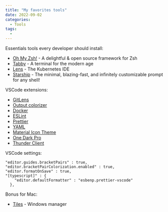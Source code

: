 ```yaml
---
title: "My favorites tools"
date: 2022-09-02
categories:
  - Tools
tags:
  - 
---
```


Essentials tools every developer should install:

- [Oh My Zsh!](https://ohmyz.sh/) - A delightful & open source framework for Zsh
- [Tabby](https://tabby.sh/) - A terminal for the modern age
- [Lens](https://k8slens.dev/) - The Kubernetes IDE
- [Starship](https://starship.rs/) - The minimal, blazing-fast, and infinitely customizable prompt for any shell!

VSCode extensions:

- [GitLens](https://marketplace.visualstudio.com/items?itemName=eamodio.gitlens)
- [Output colorizer](https://marketplace.visualstudio.com/items?itemName=IBM.output-colorizer)
- [Docker](https://marketplace.visualstudio.com/items?itemName=ms-azuretools.vscode-docker)
- [ESLint](https://marketplace.visualstudio.com/items?itemName=dbaeumer.vscode-eslint)
- [Prettier](https://marketplace.visualstudio.com/items?itemName=esbenp.prettier-vscode)
- [YAML](https://marketplace.visualstudio.com/items?itemName=redhat.vscode-yaml)
- [Material Icon Theme](https://marketplace.visualstudio.com/items?itemName=PKief.material-icon-theme)
- [One Dark Pro](https://marketplace.visualstudio.com/items?itemName=zhuangtongfa.Material-theme)
- [Thunder Client](https://marketplace.visualstudio.com/items?itemName=rangav.vscode-thunder-client)

VSCode settings:
~~~
"editor.guides.bracketPairs" : true,
"editor.bracketPairColorization.enabled" : true,
"editor.formatOnSave" : true,
"[typescript]" : {
    "editor.defaultFormatter" : "esbenp.prettier-vscode"
  },
~~~

Bonus for Mac:
- [Tiles](https://freemacsoft.net/tiles/) - Windows manager

